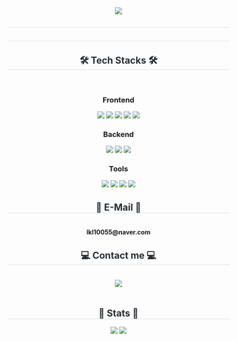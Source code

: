 <div align= "center">
    <img src="https://capsule-render.vercel.app/api?type=waving&color=0:00e1ff,100:7900fa&height=180&text=Hello%20I'm%20Yeseong&animation=fadeIn&fontColor=ffffff&fontSize=50" />
    </div>
    <div align= "center"> 
    <h2 style="border-bottom: 1px solid #d8dee4; color: #282d33;">  </h2>  
    <div style="font-weight: 700; font-size: 15px; text-align: center; color: #282d33;">  </div> 
    </div>
    <div align= "center"> 
    <h2 style="border-bottom: 1px solid #d8dee4; color: #282d33;">  </h2>  
    <div style="font-weight: 700; font-size: 15px; text-align: center; color: #282d33;">  </div> 
    </div>
    <div align= "center">
    <h2 style="border-bottom: 1px solid #d8dee4; color: #282d33;"> 🛠️ Tech Stacks 🛠️ </h2> <br> 
    <div style="margin: 0 auto; text-align: center;" align= "center">
    <h3>Frontend</h3>
          <img src="https://img.shields.io/badge/Javascript-F7DF1E?style=for-the-badge&logo=Javascript&logoColor=white">
          <img src="https://img.shields.io/badge/React-61DAFB?style=for-the-badge&logo=React&logoColor=white">
          <img src="https://img.shields.io/badge/Figma-F24E1E?style=for-the-badge&logo=Figma&logoColor=white">
          <img src="https://img.shields.io/badge/CSS3-1572B6?style=for-the-badge&logo=CSS3&logoColor=white">
          <img src="https://img.shields.io/badge/HTML5-E34F26?style=for-the-badge&logo=HTML5&logoColor=white">
        <br>
    <h3>Backend</h3>
          <img src="https://img.shields.io/badge/Java-007396?style=for-the-badge&logo=Java&logoColor=white">
          <img src="https://img.shields.io/badge/SpringBoot-6DB33F?style=for-the-badge&logo=SpringBoot&logoColor=white">
          <img src="https://img.shields.io/badge/MySQL-4479A1?style=for-the-badge&logo=MySQL&logoColor=white">
        <br>
    <h3>Tools</h3>
          <img src="https://img.shields.io/badge/Figma-F24E1E?style=for-the-badge&logo=Figma&logoColor=white">
          <img src="https://img.shields.io/badge/Github-181717?style=for-the-badge&logo=Github&logoColor=white">
          <img src="https://img.shields.io/badge/Notion-000000?style=for-the-badge&logo=Notion&logoColor=white">
          <img src="https://img.shields.io/badge/MariaDB-003545?style=for-the-badge&logo=MariaDB&logoColor=white">
        <br>
          </div>

          
<h2 style="border-bottom: 1px solid #d8dee4; color: #282d33;"> 📧 E-Mail 📧 </h2> <br> 
    <div style="margin: 0 auto; text-align: center;" align= "center">
        <strong>lkl10055@naver.com</strong>
    </div>
</div>
    <div align= "center">
    <h2 style="border-bottom: 1px solid #d8dee4; color: #282d33;"> 💻 Contact me 💻 </h2> <br> 
    <div align= "center"> <a href=> <img src="https://img.shields.io/badge/Notion-000000?style=for-the-badge&logo=Notion&logoColor=white&link=lkl10055@naver.com">  </a>
          </div>  <br> 
    <div align= "center">  </div> 
    </div>
    <div align= "center"> 
    <h2 style="border-bottom: 1px solid #d8dee4; color: #282d33;"> 🏅 Stats 🏅 </h2> <div align= "center"> <img src="https://github-readme-stats.vercel.app/api?username=lys-17&bg_color=60,00c8fa,6600ff&title_color=ffffff&text_color=ffffff"
         /> <img src="https://github-readme-stats.vercel.app/api/top-langs/?username=lys-17&layout=compact&bg_color=60,00c8fa,6600ff&title_color=ffffff&text_color=ffffff"
           /> </div> 
    </div>
